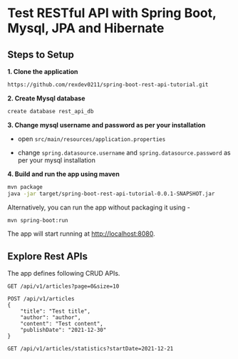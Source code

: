 # Test RESTful API with Spring Boot, Mysql, JPA and Hibernate 

## Steps to Setup

**1. Clone the application**

```bash
https://github.com/rexdev0211/spring-boot-rest-api-tutorial.git
```

**2. Create Mysql database**
```bash
create database rest_api_db
```

**3. Change mysql username and password as per your installation**

+ open `src/main/resources/application.properties`

+ change `spring.datasource.username` and `spring.datasource.password` as per your mysql installation

**4. Build and run the app using maven**

```bash
mvn package
java -jar target/spring-boot-rest-api-tutorial-0.0.1-SNAPSHOT.jar

```

Alternatively, you can run the app without packaging it using -

```bash
mvn spring-boot:run
```

The app will start running at <http://localhost:8080>.

## Explore Rest APIs

The app defines following CRUD APIs.

    GET /api/v1/articles?page=0&size=10
    
    POST /api/v1/articles
    {
        "title": "Test title",
        "author": "author",
        "content": "Test content",
        "publishDate": "2021-12-30"
    }

    GET /api/v1/articles/statistics?startDate=2021-12-21
